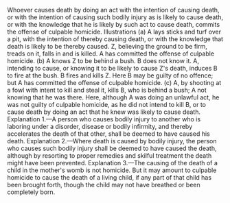 Whoever causes death by doing an act with the intention of causing death, or with the intention of causing such bodily injury as is likely to cause death, or with the knowledge that he is likely by such act to cause death, commits the offense of culpable homicide. Illustrations (a) A lays sticks and turf over a pit, with the intention of thereby causing death, or with the knowledge that death is likely to be thereby caused. Z, believing the ground to be firm, treads on it, falls in and is killed. A has committed the offense of culpable homicide. (b) A knows Z to be behind a bush. B does not know it. A, intending to cause, or knowing it to be likely to cause Z's death, induces B to fire at the bush. B fires and kills Z. Here B may be guilty of no offence; but A has committed the offense of culpable homicide. (c) A, by shooting at a fowl with intent to kill and steal it, kills B, who is behind a bush; A not knowing that he was there. Here, although A was doing an unlawful act, he was not guilty of culpable homicide, as he did not intend to kill B, or to cause death by doing an act that he knew was likely to cause death. Explanation 1.—A person who causes bodily injury to another who is laboring under a disorder, disease or bodily infirmity, and thereby accelerates the death of that other, shall be deemed to have caused his death. Explanation 2.—Where death is caused by bodily injury, the person who causes such bodily injury shall be deemed to have caused the death, although by resorting to proper remedies and skilful treatment the death might have been prevented. Explanation 3.—The causing of the death of a child in the mother's womb is not homicide. But it may amount to culpable homicide to cause the death of a living child, if any part of that child has been brought forth, though the child may not have breathed or been completely born.
